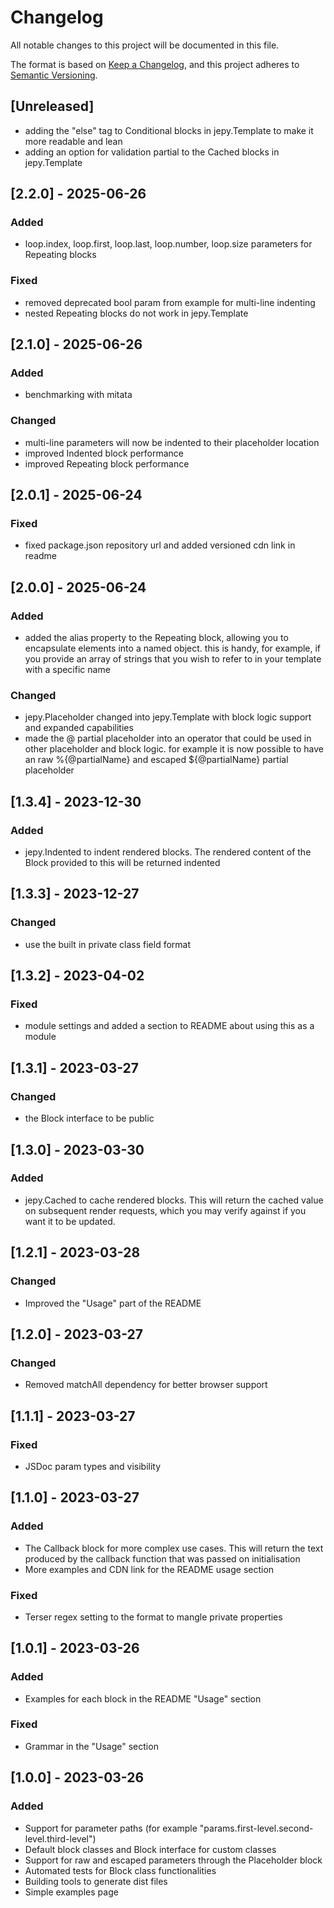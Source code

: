 # Changelog

All notable changes to this project will be documented in this file.

The format is based on [Keep a Changelog](https://keepachangelog.com/en/1.0.0/),
and this project adheres to [Semantic Versioning](https://semver.org/spec/v2.0.0.html).

## [Unreleased]

-   adding the "else" tag to Conditional blocks in jepy.Template to make it more readable and lean
-   adding an option for validation partial to the Cached blocks in jepy.Template

## [2.2.0] - 2025-06-26

### Added

-   loop.index, loop.first, loop.last, loop.number, loop.size parameters for Repeating blocks

### Fixed

-   removed deprecated bool param from example for multi-line indenting
-   nested Repeating blocks do not work in jepy.Template

## [2.1.0] - 2025-06-26

### Added

-   benchmarking with mitata

### Changed

-   multi-line parameters will now be indented to their placeholder location
-   improved Indented block performance
-   improved Repeating block performance

## [2.0.1] - 2025-06-24

### Fixed

-   fixed package.json repository url and added versioned cdn link in readme

## [2.0.0] - 2025-06-24

### Added

-   added the alias property to the Repeating block, allowing you to encapsulate elements into a named object. this is handy, for example, if you provide an array of strings that you wish to refer to in your template with a specific name

### Changed

-   jepy.Placeholder changed into jepy.Template with block logic support and expanded capabilities
-   made the @ partial placeholder into an operator that could be used in other placeholder and block logic. for example it is now possible to have an raw %{@partialName} and escaped ${@partialName} partial placeholder

## [1.3.4] - 2023-12-30

### Added

-   jepy.Indented to indent rendered blocks. The rendered content of the Block provided to this will be returned indented

## [1.3.3] - 2023-12-27

### Changed

-   use the built in private class field format

## [1.3.2] - 2023-04-02

### Fixed

-   module settings and added a section to README about using this as a module

## [1.3.1] - 2023-03-27

### Changed

-   the Block interface to be public

## [1.3.0] - 2023-03-30

### Added

-   jepy.Cached to cache rendered blocks. This will return the cached value on subsequent render requests, which you may verify against if you want it to be updated.

## [1.2.1] - 2023-03-28

### Changed

-   Improved the "Usage" part of the README

## [1.2.0] - 2023-03-27

### Changed

-   Removed matchAll dependency for better browser support

## [1.1.1] - 2023-03-27

### Fixed

-   JSDoc param types and visibility

## [1.1.0] - 2023-03-27

### Added

-   The Callback block for more complex use cases. This will return the text produced by the callback function that was passed on initialisation
-   More examples and CDN link for the README usage section

### Fixed

-   Terser regex setting to the format to mangle private properties

## [1.0.1] - 2023-03-26

### Added

-   Examples for each block in the README "Usage" section

### Fixed

-   Grammar in the "Usage" section

## [1.0.0] - 2023-03-26

### Added

-   Support for parameter paths (for example "params.first-level.second-level.third-level")
-   Default block classes and Block interface for custom classes
-   Support for raw and escaped parameters through the Placeholder block
-   Automated tests for Block class functionalities
-   Building tools to generate dist files
-   Simple examples page
